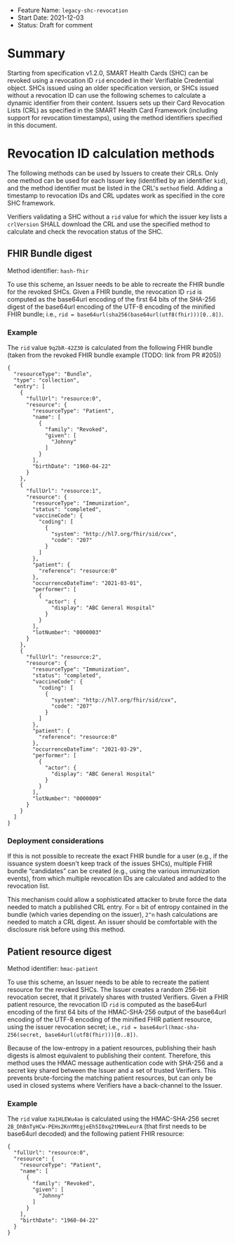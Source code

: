 - Feature Name: `legacy-shc-revocation`
- Start Date: 2021-12-03
- Status: Draft for comment
  
# Summary

Starting from specification v1.2.0, SMART Health Cards (SHC) can be revoked using a revocation ID `rid` encoded in their Verifiable Credential object. SHCs issued using an older specification version, or SHCs issued without a revocation ID can use the following schemes to calculate a dynamic identifier from their content. Issuers sets up their Card Revocation Lists (CRL) as specified in the SMART Health Card Framework (including support for revocation timestamps), using the method identifiers specified in this document.

# Revocation ID calculation methods

The following methods can be used by Issuers to create their CRLs. Only one method can be used for each Issuer key (identified by an identifier `kid`), and the method identifier must be listed in the CRL's `method` field. Adding a timestamp to revocation IDs and CRL updates work as specified in the core SHC framework.

Verifiers validating a SHC without a `rid` value for which the issuer key lists a `crlVersion` SHALL download the CRL and use the specified method to calculate and check the revocation status of the SHC.

## FHIR Bundle digest

Method identifier: `hash-fhir`

To use this scheme, an Issuer needs to be able to recreate the FHIR bundle for the revoked SHCs. Given a FHIR bundle, the revocation ID `rid` is computed as the base64url encoding of the first 64 bits of the SHA-256 digest of the base64url encoding of the UTF-8 encoding of the minified FHIR bundle; i.e., `rid = base64url(sha256(base64url(utf8(fhir)))[0..8])`.

### Example

The `rid` value `9q2bR-42Z30` is calculated from the following FHIR bundle (taken from the revoked FHIR bundle example (TODO: link from PR #205))
```
{
  "resourceType": "Bundle",
  "type": "collection",
  "entry": [
    {
      "fullUrl": "resource:0",
      "resource": {
        "resourceType": "Patient",
        "name": [
          {
            "family": "Revoked",
            "given": [
              "Johnny"
            ]
          }
        ],
        "birthDate": "1960-04-22"
      }
    },
    {
      "fullUrl": "resource:1",
      "resource": {
        "resourceType": "Immunization",
        "status": "completed",
        "vaccineCode": {
          "coding": [
            {
              "system": "http://hl7.org/fhir/sid/cvx",
              "code": "207"
            }
          ]
        },
        "patient": {
          "reference": "resource:0"
        },
        "occurrenceDateTime": "2021-03-01",
        "performer": [
          {
            "actor": {
              "display": "ABC General Hospital"
            }
          }
        ],
        "lotNumber": "0000003"
      }
    },
    {
      "fullUrl": "resource:2",
      "resource": {
        "resourceType": "Immunization",
        "status": "completed",
        "vaccineCode": {
          "coding": [
            {
              "system": "http://hl7.org/fhir/sid/cvx",
              "code": "207"
            }
          ]
        },
        "patient": {
          "reference": "resource:0"
        },
        "occurrenceDateTime": "2021-03-29",
        "performer": [
          {
            "actor": {
              "display": "ABC General Hospital"
            }
          }
        ],
        "lotNumber": "0000009"
      }
    }
  ]
}
```

### Deployment considerations

If this is not possible to recreate the exact FHIR bundle for a user (e.g., if the issuance system doesn't keep track of the issues SHCs), multiple FHIR bundle “candidates” can be created (e.g., using the various immunization events), from which multiple revocation IDs are calculated and added to the revocation list.

This mechanism could allow a sophisticated attacker to brute force the data needed to match a published CRL entry. For `n` bit of entropy contained in the bundle (which varies depending on the issuer), `2^n` hash calculations are needed to match a CRL digest. An issuer should be comfortable with the disclosure risk before using this method.

## Patient resource digest

Method identifier: `hmac-patient`

To use this scheme, an Issuer needs to be able to recreate the patient resource for the revoked SHCs. The Issuer creates a random 256-bit revocation secret, that it privately shares with trusted Verifiers. Given a FHIR patient resource, the revocation ID `rid` is computed as the base64url encoding of the first 64 bits of the HMAC-SHA-256 output of the base64url encoding of the UTF-8 encoding of the minified FHIR patient resource, using the issuer revocation secret; i.e., `rid = base64url(hmac-sha-256(secret, base64url(utf8(fhir)))[0..8])`.

Because of the low-entropy in a patient resources, publishing their hash digests is almost equivalent to publishing their content. Therefore, this method uses the HMAC message authentication code with SHA-256 and a secret key shared between the Issuer and a set of trusted Verifiers. This prevents brute-forcing the matching patient resources, but can only be used in closed systems where Verifiers have a back-channel to the Issuer.

### Example

The `rid` value `Xa1HLEWu4ao` is calculated using the HMAC-SHA-256 secret `2B_DhBnTyHCw-PEHs2KnYMtgjeEh5I0xq2tMHmLeurA` (that first needs to be base64url decoded) and the following patient FHIR resource:

```
{
  "fullUrl": "resource:0",
  "resource": {
    "resourceType": "Patient",
    "name": [
      {
        "family": "Revoked",
        "given": [
          "Johnny"
        ]
      }
    ],
    "birthDate": "1960-04-22"
  }
}
```
